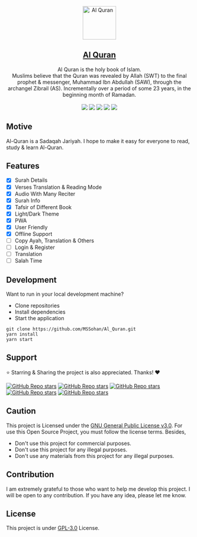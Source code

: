 <div align="center"> 
  <img src="https://user-images.githubusercontent.com/45077312/235339703-53a4768d-8751-47d8-9888-702f326feae2.png" alt="Al Quran" border="0" height='90'>
    <h2 align="center"><a href="https://holyalquran.netlify.app/">Al Quran</a></h2>
    Al Quran is the holy book of Islam. <br>Muslims believe that the Quran was revealed by Allah (SWT) to the final prophet & messenger, Muhammad Ibn Abdullah (SAW), through the archangel Zibrail (AS). Incrementally over a period of some 23 years, in the beginning month of Ramadan.<br><br>
    
  <img src="https://img.shields.io/github/forks/mrhrifat/al-quran?style=for-the-badge">

  <img src="https://img.shields.io/github/stars/mrhrifat/al-quran?style=for-the-badge">

  <img src="https://img.shields.io/github/issues/mrhrifat/al-quran?style=for-the-badge">

  <img src="https://img.shields.io/github/issues-pr/mrhrifat/al-quran?style=for-the-badge">

  <img src="https://img.shields.io/github/license/mrhrifat/al-quran?style=for-the-badge">
</div>

## Motive

Al-Quran is a Sadaqah Jariyah. I hope to make it easy for everyone to read, study & learn Al-Quran.

## Features

- [x] Surah Details
- [x] Verses Translation & Reading Mode
- [x] Audio With Many Reciter
- [x] Surah Info
- [x] Tafsir of Different Book
- [x] Light/Dark Theme
- [x] PWA
- [x] User Friendly
- [x] Offline Support
- [ ] Copy Ayah, Translation & Others
- [ ] Login & Register
- [ ] Translation
- [ ] Salah Time

## Development

Want to run in your local development machine?

- Clone repositories
- Install dependencies
- Start the application

```
git clone https://github.com/MSSohan/Al_Quran.git
yarn install
yarn start
```

## Support

⭐️ Starring & Sharing the project is also appreciated. Thanks! ❤️

[![GitHub Repo stars](https://img.shields.io/badge/share%20on-reddit-red?logo=reddit)](https://reddit.com/submit?url=https://holyalquran.netlify.app&title=Al%20Quran%20is%20a%20Sadaqah%20Jariyah.%20I%20hope%20to%20make%20it%20easy%20for%20everyone%20to%20read,%20study%20&%20learn%20Al%20Quran.)
[![GitHub Repo stars](https://img.shields.io/badge/share%20on-hacker%20news-orange?logo=ycombinator)](https://news.ycombinator.com/submitlink?u=https://holyalquran.netlify.app)
[![GitHub Repo stars](https://img.shields.io/badge/share%20on-twitter-03A9F4?logo=twitter)](https://twitter.com/share?url=https://holyalquran.netlify.app&text=Al%20Quran%20is%20a%20Sadaqah%20Jariyah.%20I%20hope%20to%20make%20it%20easy%20for%20everyone%20to%20read,%20study%20&%20learn%20Al%20Quran.)
[![GitHub Repo stars](https://img.shields.io/badge/share%20on-facebook-1976D2?logo=facebook)](https://www.facebook.com/sharer/sharer.php?u=https://holyalquran.netlify.app)
[![GitHub Repo stars](https://img.shields.io/badge/share%20on-linkedin-3949AB?logo=linkedin)](https://www.linkedin.com/shareArticle?url=https://holyalquran.netlify.app&title=Al%20Quran%20is%20a%20Sadaqah%20Jariyah.%20I%20hope%20to%20make%20it%20easy%20for%20everyone%20to%20read,%20study%20&%20learn%20Al%20Quran.)

## Caution

This project is Licensed under the [GNU General Public License v3.0](https://github.com/MSSohan/Al_Quran/blob/main/LICENSE.md). For use this Open Source Project, you must follow the license terms. Besides,

- Don't use this project for commercial purposes.
- Don't use this project for any illegal purposes.
- Don't use any materials from this project for any illegal purposes.

## Contribution

I am extremely grateful to those who want to help me develop this project. I will be open to any contribution. If you have any idea, please let me know. 

## License

This project is under [GPL-3.0](https://github.com/MSSohan/Al_Quran/blob/main/LICENSE.md) License.
